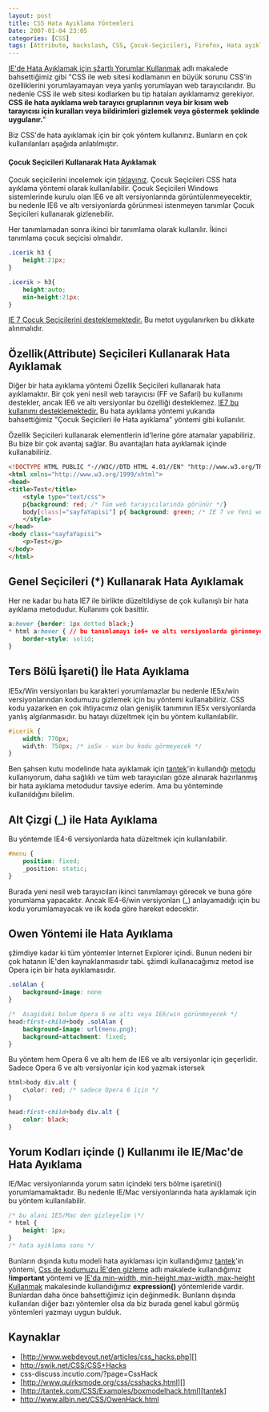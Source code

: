 ```yaml
---
layout: post
title: CSS Hata Ayıklama Yöntemleri
Date: 2007-01-04 23:05
categories: [CSS]
tags: [Attribute, backslash, CSS, Çocuk-Seçicileri, Firefox, Hata ayıklama, ie-fix, ie-hata, ie6, ie7, important, Opera, owen, HTML]
---
```


[IE'de Hata Ayıklamak için şžartlı Yorumlar Kullanmak][] adlı makalede
bahsettiğimiz gibi "CSS ile web sitesi kodlamanın en büyük sorunu CSS'in
özelliklerini yorumlayamayan veya yanlış yorumlayan web tarayıcılarıdır.
Bu nedenle CSS ile web sitesi kodlarken bu tip hataları ayıklamamız
gerekiyor. **CSS ile hata ayıklama web tarayıcı gruplarının veya bir
kısım web tarayıcısı için kuralları veya bildirimleri gizlemek veya
göstermek şeklinde uygulanır.**"

Biz CSS'de hata ayıklamak için bir çok yöntem kullanırız. Bunların en
çok kullanılanları aşağıda anlatılmıştır.

#### Çocuk Seçicileri Kullanarak Hata Ayıklamak

Çocuk seçicilerini incelemek için [tıklayınız][]. Çocuk Seçicileri CSS
hata ayıklama yöntemi olarak kullanılabilir. Çocuk Seçicileri Windows
sistemlerinde kurulu olan IE6 ve alt versiyonlarında
görüntülenmeyecektir, bu nedenle IE6 ve altı versiyonlarda görünmesi
istenmeyen tanımlar Çocuk Seçicileri kullanarak gizlenebilir.

Her tanımlamadan sonra ikinci bir tanımlama olarak kullanılır. İkinci
tanımlama çocuk seçicisi olmalıdır.

```css
.icerik h3 {
	height:21px;
}

.icerik > h3{
	height:auto;
	min-height:21px;
}
```

[IE 7 Çocuk Seçicilerini desteklemektedir.][] Bu metot uygulanırken bu
dikkate alınmalıdır.

## Özellik(Attribute) Seçicileri Kullanarak Hata Ayıklamak

Diğer bir hata ayıklama yöntemi Özellik Seçicileri kullanarak hata
ayıklamaktır. Bir çok yeni nesil web tarayıcısı (FF ve Safari) bu
kullanımı destekler, ancak IE6 ve altı versiyonlar bu özelliği
desteklemez. [IE7 bu kullanımı desteklemektedir.][IE 7 Çocuk Seçicilerini desteklemektedir.] Bu hata ayıklama yöntemi yukarıda
bahsettiğimiz "Çocuk Seçicileri ile Hata ayıklama" yöntemi gibi
kullanılır.

Özellik Seçicileri kullanarak elementlerin id'lerine göre atamalar
yapabiliriz. Bu bize bir çok avantaj sağlar. Bu avantajları hata
ayıklamak içinde kullanabiliriz.

```html
<!DOCTYPE HTML PUBLIC "-//W3C//DTD HTML 4.01//EN" "http://www.w3.org/TR/html4/strict.dtd">
<html xmlns="http://www.w3.org/1999/xhtml">
<head>
<title>Test</title>
	<style type="text/css">
	p{background: red; /* Tüm web tarayıcılarında görünür */}
	body[class|="sayfaYapisi"] p{ background: green; /* IE 7 ve Yeni web tarayıcılarında görünür Opera hariç */}
	</style>
</head>
<body class="sayfaYapisi">
	<p>Test</p>
</body>
</html>
```

## Genel Seçicileri (*) Kullanarak Hata Ayıklamak

Her ne kadar bu hata IE7 ile birlikte düzeltildiyse de çok kullanışlı
bir hata ayıklama metodudur. Kullanımı çok basittir.

```css
a:hover {border: 1px dotted black;}
* html a:hover { // bu tanımlamayı ie6+ ve altı versiyonlarda görünmeyecektir.
	border-style: solid;
}
```

## Ters Bölü İşareti() İle Hata Ayıklama

IE5x/Win versiyonları bu karakteri yorumlamazlar bu nedenle IE5x/win
versiyonlarından kodumuzu gizlemek için bu yöntemi kullanabiliriz. CSS
kodu yazarken en çok ihtiyacımız olan genişlik tanımının IE5x
versiyonlarda yanlış algılanmasıdır. bu hatayı düzeltmek için bu yöntem
kullanılabilir.

```css
#icerik {
	width: 770px;
	wid\th: 750px; /* ie5x - win bu kodu görmeyecek */
}
```

Ben şahsen kutu modelinde hata ayıklamak için [tantek][]'in kullandığı
[metodu][] kullanıyorum, daha sağlıklı ve tüm web tarayıcıları göze
alınarak hazırlanmış bir hata ayıklama metodudur tavsiye ederim. Ama bu
yönteminde kullanıldığını bilelim.

## Alt Çizgi (_) ile Hata Ayıklama

Bu yöntemde IE4-6 versiyonlarda hata düzeltmek için kullanılabilir.

```css
#menu {
	position: fixed;
	_position: static;
}
```

Burada yeni nesil web tarayıcıları ikinci tanımlamayı görecek ve buna
göre yorumlama yapacaktır. Ancak IE4-6/win versiyonları (_)
anlayamadığı için bu kodu yorumlamayacak ve ilk koda göre hareket
edecektir.

## Owen Yöntemi ile Hata Ayıklama

şžimdiye kadar ki tüm yöntemler Internet Explorer içindi. Bunun nedeni
bir çok hatanın IE'den kaynaklanmasıdır tabi. şžimdi kullanacağımız
metod ise Opera için bir hata ayıklamasıdır.

```css
.solAlan {
	background-image: none
}

/*  Asagidaki bolum Opera 6 ve altı veya IE6/win görünmeyecek */
head:first-child+body .solAlan {
	background-image: url(menu.png);
	background-attachment: fixed;
}
```

Bu yöntem hem Opera 6 ve altı hem de IE6 ve altı versiyonlar için
geçerlidir. Sadece Opera 6 ve altı versiyonlar için kod yazmak istersek

```css
html>body div.alt {
	c\olor: red; /* sadece Opera 6 için */
}

head:first-child+body div.alt {
	color: black;
}
```

## Yorum Kodları içinde () Kullanımı ile IE/Mac'de Hata Ayıklama

IE/Mac versiyonlarında yorum satırı içindeki ters bölme işaretini()
yorumlamamaktadır. Bu nedenle IE/Mac versiyonlarında hata ayıklamak için
bu yöntem kullanılabilir.

```css
/* bu alani IE5/Mac den gizleyelim \*/
* html {
	height: 1px;
}
/* hata ayiklama sonu */
```

Bunların dışında kutu modeli hata ayıklaması için kullandığımız
[tantek][1]'in yöntemi, [Css de kodumuzu İE'den gizleme][] adlı makalede
kullandığımız **!important** yöntemi ve [IE'da min-width, min-height,max-width, max-height Kullanmak][] makalesinde kullandığımız
**expression()** yöntemleride vardır. Bunlardan daha önce bahsettiğimiz
için değinmedik. Bunların dışında kullanılan diğer bazı yöntemler olsa
da biz burada genel kabul görmüş yöntemleri yazmayı uygun bulduk.

## Kaynaklar

-   [http://www.webdevout.net/articles/css_hacks.php][]
-   http://swik.net/CSS/CSS+Hacks
-   css-discuss.incutio.com/?page=CssHack
-   [http://www.quirksmode.org/css/csshacks.html][]
-   [http://tantek.com/CSS/Examples/boxmodelhack.html][tantek]
-   http://www.albin.net/CSS/OwenHack.html

  [IE'de Hata Ayıklamak için şžartlı Yorumlar Kullanmak]: http://fatihhayrioglu.com/iede-hata-ayiklamak-icin-sartli-yorumlar-kullanmak/
    "IE'de Hata Ayıklamak için şartlı Yorumlar Kullanmak"
  [tıklayınız]: http://fatihhayrioglu.com/xhtml-sayfa-yapisi-ve-css-kullanimi/
  [IE 7 Çocuk Seçicilerini desteklemektedir.]: http://fatihhayrioglu.com/internet-explorer-7-ve-css/
  [tantek]: http://tantek.com/CSS/Examples/boxmodelhack.html
  [metodu]: http://fatihhayrioglu.com/kutu-modeli-sorunlari-ve-cozumleri/
  [1]: http://fatihhayrioglu.com/?p=13
  [Css de kodumuzu İE'den gizleme]: http://fatihhayrioglu.com/?p=31
  [IE'da min-width, min-height,max-width, max-height Kullanmak]: http://fatihhayrioglu.com/?p=182
  [http://www.webdevout.net/articles/css_hacks.php]: http://www.webdevout.net/articles/css_hacks.php
  [http://www.quirksmode.org/css/csshacks.html]: http://www.quirksmode.org/css/csshacks.html
